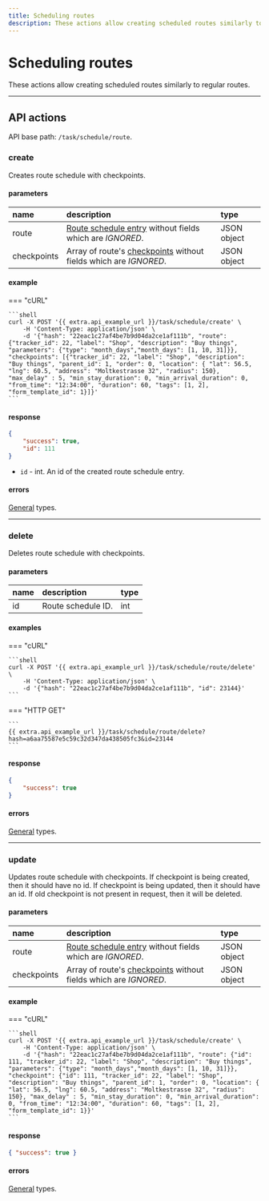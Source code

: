 ```yaml
---
title: Scheduling routes
description: These actions allow creating scheduled routes similarly to regular routes.
---
```


# Scheduling routes

These actions allow creating scheduled routes similarly to regular routes.

<hr>

## API actions

API base path: `/task/schedule/route`.

### create

Creates route schedule with checkpoints.

#### parameters

| name | description | type | 
| :--- | :--- | :--- |
| route | [Route schedule entry](./index.md#route-schedule-entry) without fields which are *IGNORED*. | JSON object |
| checkpoints | Array of route's [checkpoints](./index.md#checkpoint-schedule-entry) without fields which are *IGNORED*. | JSON object |

#### example

=== "cURL"

    ```shell
    curl -X POST '{{ extra.api_example_url }}/task/schedule/create' \
        -H 'Content-Type: application/json' \ 
        -d '{"hash": "22eac1c27af4be7b9d04da2ce1af111b", "route": {"tracker_id": 22, "label": "Shop", "description": "Buy things", "parameters": {"type": "month_days","month_days": [1, 10, 31]}}, "checkpoints": [{"tracker_id": 22, "label": "Shop", "description": "Buy things", "parent_id": 1, "order": 0, "location": { "lat": 56.5, "lng": 60.5, "address": "Moltkestrasse 32", "radius": 150}, "max_delay" : 5, "min_stay_duration": 0, "min_arrival_duration": 0, "from_time": "12:34:00", "duration": 60, "tags": [1, 2], "form_template_id": 1}]}'
    ```

#### response

```json
{
    "success": true,
    "id": 111
}
```

* `id` - int. An id of the created route schedule entry.

#### errors

[General](../../../../getting-started.md#error-codes) types.

<hr>

### delete

Deletes route schedule with checkpoints.

#### parameters

| name | description | type | 
| :--- | :--- | :--- |
| id | Route schedule ID. | int |

#### examples

=== "cURL"

    ```shell
    curl -X POST '{{ extra.api_example_url }}/task/schedule/route/delete' \
        -H 'Content-Type: application/json' \ 
        -d '{"hash": "22eac1c27af4be7b9d04da2ce1af111b", "id": 23144}'
    ```

=== "HTTP GET"

    ```
    {{ extra.api_example_url }}/task/schedule/route/delete?hash=a6aa75587e5c59c32d347da438505fc3&id=23144
    ```

#### response

```json
{
    "success": true
}
```

#### errors

[General](../../../../getting-started.md#error-codes) types.

<hr>

### update

Updates route schedule with checkpoints. If checkpoint is being created, then it should have no id.
If checkpoint is being updated, then it should have an id. If old checkpoint is not present in request, then it
 will be deleted.

#### parameters

| name | description | type | 
| :--- | :--- | :--- |
| route | [Route schedule entry](./index.md#route-schedule-entry) without fields which are *IGNORED*. | JSON object |
| checkpoints | Array of route's [checkpoints](./index.md#checkpoint-schedule-entry) without fields which are *IGNORED*. | JSON object |

#### example

=== "cURL"

    ```shell
    curl -X POST '{{ extra.api_example_url }}/task/schedule/create' \
        -H 'Content-Type: application/json' \ 
        -d '{"hash": "22eac1c27af4be7b9d04da2ce1af111b", "route": {"id": 111, "tracker_id": 22, "label": "Shop", "description": "Buy things", "parameters": {"type": "month_days","month_days": [1, 10, 31]}}, "checkpoint": {"id": 111, "tracker_id": 22, "label": "Shop", "description": "Buy things", "parent_id": 1, "order": 0, "location": { "lat": 56.5, "lng": 60.5, "address": "Moltkestrasse 32", "radius": 150}, "max_delay" : 5, "min_stay_duration": 0, "min_arrival_duration": 0, "from_time": "12:34:00", "duration": 60, "tags": [1, 2], "form_template_id": 1}}'
    ```

#### response

```json
{ "success": true }
```

#### errors

[General](../../../../getting-started.md#error-codes) types.